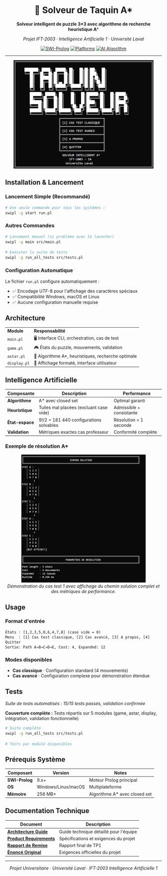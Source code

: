 <div align="center">

# 🧩 Solveur de Taquin A*

**Solveur intelligent de puzzle 3×3 avec algorithme de recherche heuristique A***

*Projet IFT-2003 · Intelligence Artificielle 1 · Université Laval*

[![SWI-Prolog](https://img.shields.io/badge/SWI--Prolog-9.x+-blue?style=flat-square)](https://www.swi-prolog.org/)
[![Platforms](https://img.shields.io/badge/Platform-Windows%20%7C%20Linux%20%7C%20macOS-lightgrey?style=flat-square)]()
[![AI Algorithm](https://img.shields.io/badge/AI-A*%20Search%20%7C%20Misplaced%20Tiles-green?style=flat-square)]()


</div>

---

<div align="center">
<img src="docs/images/menu_principal.png" alt="Menu principal Solveur Taquin" width="450">
</div>

## Installation & Lancement

### Lancement Simple (Recommandé)
```bash
# Une seule commande pour tous les systèmes :
swipl -g start run.pl
```

### Autres Commandes
```bash
# Lancement manuel (si problème avec le launcher)
swipl -g main src/main.pl

# Exécuter la suite de tests
swipl -g run_all_tests src/tests.pl
```

### Configuration Automatique
Le fichier `run.pl` configure automatiquement :
- ✅ Encodage UTF-8 pour l'affichage des caractères spéciaux
- ✅ Compatibilité Windows, macOS et Linux
- ✅ Aucune configuration manuelle requise

## Architecture

<table>
<tr><td><strong>Module</strong></td><td><strong>Responsabilité</strong></td></tr>
<tr><td><code>main.pl</code></td><td>🖥️ Interface CLI, orchestration, cas de test</td></tr>
<tr><td><code>game.pl</code></td><td>🎮 États du puzzle, mouvements, validation</td></tr>
<tr><td><code>astar.pl</code></td><td>🧠 Algorithme A*, heuristiques, recherche optimale</td></tr>
<tr><td><code>display.pl</code></td><td>🎨 Affichage formaté, interface utilisateur</td></tr>
</table>


## Intelligence Artificielle

| Composante | Description | Performance |
|------------|-------------|-------------|
| **Algorithme** | A* avec closed set | Optimal garanti |
| **Heuristique** | Tuiles mal placées (excluant case vide) | Admissible + consistante |
| **État-espace** | 9!/2 = 181 440 configurations solvables | Résolution < 1 seconde |
| **Validation** | Métriques exactes cas professeur | Conformité complète |

### Exemple de résolution A*

<div align="center">
<img src="docs/images/CasTest1.png" alt="Cas Test 1 - Résolution A*" width="400">
<br><em>Démonstration du cas test 1 avec affichage du chemin solution complet et des métriques de performance.</em>
</div>


## Usage

### Format d'entrée
```
États : [1,2,3,5,0,6,4,7,8] (case vide = 0)
Menu  : [1] Cas test classique, [2] Cas avancé, [3] A propos, [4] Quitter
Sortie: Path A→B→C→D→E, Cost: 4, Expanded: 12
```

### Modes disponibles
- **Cas classique** · Configuration standard (4 mouvements)
- **Cas avancé** · Configuration complexe pour démonstration étendue

## Tests

*Suite de tests automatisés : 15/15 tests passés, validation confirmée*

**Couverture complète :** Tests répartis sur 5 modules (game, astar, display, intégration, validation fonctionnelle)

```bash
# Suite complète
swipl -g run_all_tests src/tests.pl

# Tests par module disponibles
```

## Prérequis Système

| Composant | Version | Notes |
|-----------|---------|-------|
| **SWI-Prolog** | 9.x+ | Moteur Prolog principal |
| **OS** | Windows/Linux/macOS | Multiplateforme |
| **Mémoire** | 256 MB+ | Algorithme A* avec closed set |

## Documentation Technique

| Document | Description |
|----------|-------------|
| [**Architecture Guide**](docs/architecture.md) | Guide technique détaillé pour l'équipe |
| [**Product Requirements**](docs/prd.md) | Spécifications et exigences du projet |
| [**Rapport de Remise**](docs/rapport_tp1.md) | Rapport final de TP1 |
| [**Énoncé Original**](archive/tp1_enonce.md) | Exigences officielles du projet |

---

<div align="center">

*Projet Universitaire · Université Laval · IFT-2003 Intelligence Artificielle 1*

</div>